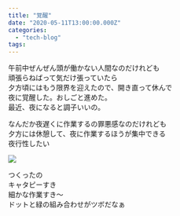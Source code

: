 ```yaml
---
title: "覚醒"
date: "2020-05-11T13:00:00.000Z"
categories: 
  - "tech-blog"
tags: 
---
```


午前中ぜんぜん頭が働かない人間なのだけれども  
頑張らねばって気だけ張っていたら  
夕方頃にはもう限界を迎えたので、開き直って休んで  
夜に覚醒した。おしごと進めた。  
最近、夜になると調子いいの。

なんだか夜遅くに作業するの罪悪感なのだけれども  
夕方には休憩して、夜に作業するほうが集中できる  
夜行性したい

![](/images/58228cbcfcea4542.jpeg)

つくったの  
キャタピーすき  
細かな作業すき〜  
ドットと緑の組み合わせがツボだなぁ
